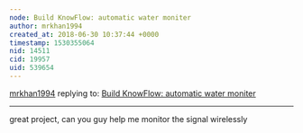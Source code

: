 ```yaml
---
node: Build KnowFlow: automatic water moniter
author: mrkhan1994
created_at: 2018-06-30 10:37:44 +0000
timestamp: 1530355064
nid: 14511
cid: 19957
uid: 539654
---
```




[mrkhan1994](../profile/mrkhan1994) replying to: [Build KnowFlow: automatic water moniter](../notes/shanlter/06-08-2017/knowflow-automatic-water-meter)

----
great project, can you guy help me monitor the signal wirelessly